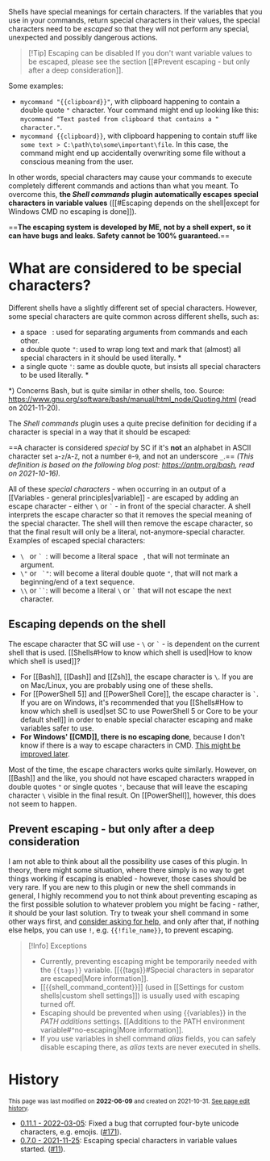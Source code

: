 Shells have special meanings for certain characters. If the variables that you use in your commands, return special characters in their values, the special characters need to be *escaped* so that they will not perform any special, unexpected and possibly dangerous actions.

> [!Tip] Escaping can be disabled
> If you don't want variable values to be escaped, please see the section [[#Prevent escaping - but only after a deep consideration]].

Some examples:
- `mycommand "{{clipboard}}"`, with clipboard happening to contain a double quote `"` character. Your command might end up looking like this: `mycommand "Text pasted from clipboard that contains a " character."`.
- `mycommand {{clipboard}}`, with clipboard happening to contain stuff like `some text > C:\path\to\some\important\file`. In this case, the command might end up accidentally overwriting some file without a conscious meaning from the user.

In other words, special characters may cause your commands to execute completely different commands and actions than what you meant. To overcome this, **the *Shell commands* plugin automatically escapes special characters in variable values** ([[#Escaping depends on the shell|except for Windows CMD no escaping is done]]).

==**The escaping system is developed by ME, not by a shell expert, so it can have bugs and leaks. Safety cannot be 100% guaranteed.**==

# What are considered to be special characters?
Different shells have a slightly different set of special characters. However, some special characters are quite common across different shells, such as:
- a space ` `: used for separating arguments from commands and each other.
- a double quote `"`: used to wrap long text and mark that (almost) all special characters in it should be used literally. \*
- a single quote `'`: same as double quote, but insists all special characters to be used literally. \*

\*) Concerns Bash, but is quite similar in other shells, too. Source: https://www.gnu.org/software/bash/manual/html_node/Quoting.html (read on 2021-11-20).

The *Shell commands* plugin uses a quite precise definition for deciding if a character is special in a way that it should be escaped:

==A character is considered *special* by SC if it's **not** an alphabet in ASCII character set `a`-`z`/`A`-`Z`, not a number `0`-`9`, and not an underscore `_`.==
*(This definition is based on the following blog post: https://qntm.org/bash, read on 2021-10-16).*

All of these *special characters* - when occurring in an output of a [[Variables - general principles|variable]] - are escaped by adding an escape character - either `\` or `` ` `` - in front of the special character. A shell interprets the escape character so that it removes the special meaning of the special character. The shell will then remove the escape character, so that the final result will only be a literal, not-anymore-special character. Examples of escaped special characters:
- `\ ` or `` `  ``: will become a literal space ` `, that will not terminate an argument.
- `\"` or `` `"``: will become a literal double quote `"`, that will not mark a beginning/end of a text sequence.
- `\\` or ``` `` ```: will become a literal `\` or `` ` `` that will not escape the next character.

## Escaping depends on the shell
The escape character that SC will use - `\` or `` ` `` - is dependent on the current shell that is used. [[Shells#How to know which shell is used|How to know which shell is used]]?

- For [[Bash]], [[Dash]] and [[Zsh]], the escape character is `\`. If you are on Mac/Linux, you are probably using one of these shells.
- For [[PowerShell 5]] and [[PowerShell Core]], the escape character is `` ` ``. If you are on Windows, it's recommended that you [[Shells#How to know which shell is used|set SC to use PowerShell 5 or Core to be your default shell]] in order to enable special character escaping and make variables safer to use.
- **For Windows' [[CMD]], there is no escaping done**, because I don't know if there is a way to escape characters in CMD. [This might be improved later](https://github.com/Taitava/obsidian-shellcommands/discussions/106).

Most of the time, the escape characters works quite similarly. However, on [[Bash]] and the like, you should not have escaped characters wrapped in double quotes `"`  or single quotes `'`, because that will leave the escaping character `\` visible in the final result. On [[PowerShell]], however, this does not seem to happen.

## Prevent escaping - but only after a deep consideration
I am not able to think about all the possibility use cases of this plugin. In theory, there might some situation, where there simply is no way to get things working if escaping is enabled - however, those cases should be very rare. If you are new to this plugin or new the shell commands in general, I highly recommend you to not think about preventing escaping as the first possible solution to whatever problem you might be facing - rather, it should be your last solution. Try to tweak your shell command in some other ways first, and [consider asking for help](https://github.com/Taitava/obsidian-shellcommands/discussions/categories/q-a), and only after that, if nothing else helps, you can use `!`, e.g. `{{!file_name}}`, to prevent escaping.

> [!Info] Exceptions
> - Currently, preventing escaping might be temporarily needed with the `{{tags}}` variable. [[{{tags}}#Special characters in separator are escaped|More information]].
> - [[{{shell_command_content}}]] (used in [[Settings for custom shells|custom shell settings]]) is usually used with escaping turned off.
> - Escaping should be prevented when using {{variables}} in the *PATH additions* settings. [[Additions to the PATH environment variable#^no-escaping|More information]].
> - If you use variables in shell command *alias* fields, you can safely disable escaping there, as *alias* texts are never executed in shells.

# History
<small>This page was last modified on <strong>2022-06-09</strong> and created on 2021-10-31. <a href="https://github.com/Taitava/obsidian-shellcommands-documentation/commits/main/./Variables/Escaping%20special%20characters%20in%20variable%20values.md">See page edit history</a>.</small>
- [0.11.1 - 2022-03-05](https://github.com/Taitava/obsidian-shellcommands/blob/main/CHANGELOG.md#0111---2022-03-05): Fixed a bug that corrupted four-byte unicode characters, e.g. emojis. ([#171](https://github.com/Taitava/obsidian-shellcommands/issues/171)).
- [0.7.0 - 2021-11-25](https://github.com/Taitava/obsidian-shellcommands/blob/main/CHANGELOG.md#070---2021-11-25): Escaping special characters in variable values started. ([#11](https://github.com/Taitava/obsidian-shellcommands/issues/11)).